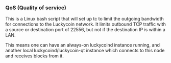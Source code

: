 ### QoS (Quality of service) ###

This is a Linux bash script that will set up tc to limit the outgoing bandwidth for connections to the Luckycoin network. It limits outbound TCP traffic with a source or destination port of 22556, but not if the destination IP is within a LAN.

This means one can have an always-on luckycoind instance running, and another local luckycoind/luckycoin-qt instance which connects to this node and receives blocks from it.
